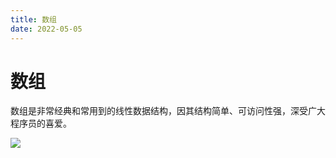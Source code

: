 ```yaml
---
title: 数组
date: 2022-05-05
---
```


# 数组

数组是非常经典和常用到的线性数据结构，因其结构简单、可访问性强，深受广大程序员的喜爱。

![](http://cdn.liwuhou.cn/tmp/20220505114751.png)